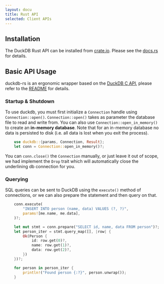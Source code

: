 ```yaml
---
layout: docu
title: Rust API
selected: Client APIs
---
```

## Installation
The DuckDB Rust API can be installed from [crate.io](https://crates.io/crates/duckdb). Please see the [docs.rs](http://docs.rs/duckdb) for details.

## Basic API Usage
duckdb-rs is an ergonomic wrapper based on the [DuckDB C API](https://github.com/duckdb/duckdb/blob/main/src/include/duckdb.h), please refer to the [README](https://github.com/wangfenjin/duckdb-rs) for details.

### Startup & Shutdown

To use duckdb, you must first initialize a `Connection` handle using `Connection::open()`. `Connection::open()` takes as parameter the database file to read and write from. You can also use `Connection::open_in_memory()` to create an **in-memory database**. Note that for an in-memory database no data is persisted to disk (i.e. all data is lost when you exit the process).

```rust
    use duckdb::{params, Connection, Result};
    let conn = Connection::open_in_memory()?;
```

You can `conn.close()` the `Connection` manually, or just leave it out of scope, we had implement the `Drop` trait which will automatically close the underlining db connection for you.

### Querying

SQL queries can be sent to DuckDB using the `execute()` method of connections, or we can also prepare the statement and then query on that.

```rust
    conn.execute(
        "INSERT INTO person (name, data) VALUES (?, ?)",
        params![me.name, me.data],
    )?;

    let mut stmt = conn.prepare("SELECT id, name, data FROM person")?;
    let person_iter = stmt.query_map([], |row| {
        Ok(Person {
            id: row.get(0)?,
            name: row.get(1)?,
            data: row.get(2)?,
        })
    })?;

    for person in person_iter {
        println!("Found person {:?}", person.unwrap());
    }
```

